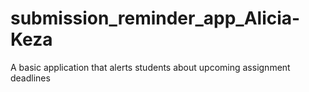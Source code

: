 # submission_reminder_app_Alicia-Keza
  A basic application that alerts students about upcoming assignment deadlines
